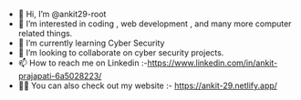 - 👋 Hi, I’m @ankit29-root
- 👀 I’m interested in coding , web development , and many more computer related things.
- 🌱 I’m currently learning Cyber Security
- 💞️ I’m looking to collaborate on cyber security projects.
- 📫 How to reach me on Linkedin :-https://www.linkedin.com/in/ankit-prajapati-6a5028223/
- 👨‍🎓 You can also check out my website :- https://ankit-29.netlify.app/

<!---
ankit29-root/ankit29-root is a ✨ special ✨ repository because its `README.md` (this file) appears on your GitHub profile.
You can click the Preview link to take a look at your changes.
--->
